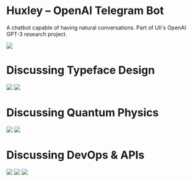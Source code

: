 # Huxley – OpenAI Telegram Bot

A chatbot capable of having natural conversations. Part of Uli's OpenAI GPT-3 research project.

![](huxley.png)

# Discussing Typeface Design

![](hxf1.jpeg)
![](hxf2.jpeg)

# Discussing Quantum Physics

![](hxq1.jpeg)
![](hxq2.jpeg)

# Discussing DevOps & APIs

![](hxd1.png)
![](hxd2.png)
![](hxd3.png)